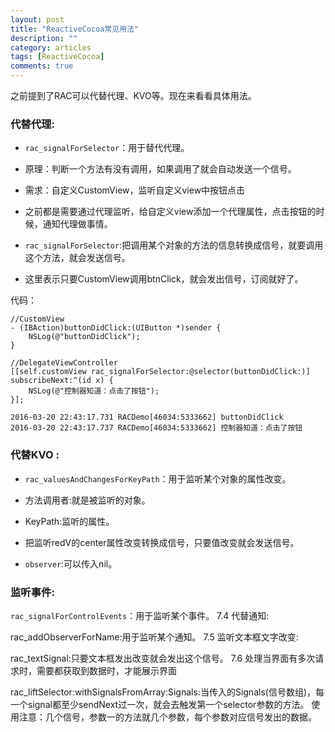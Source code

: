 ```yaml
---
layout: post
title: "ReactiveCocoa常见用法"
description: ""
category: articles
tags: [ReactiveCocoa]
comments: true
---
```


之前提到了RAC可以代替代理、KVO等。现在来看看具体用法。

### 代替代理:

- `rac_signalForSelector`：用于替代代理。

- 原理：判断一个方法有没有调用，如果调用了就会自动发送一个信号。

- 需求：自定义CustomView，监听自定义view中按钮点击

- 之前都是需要通过代理监听，给自定义view添加一个代理属性，点击按钮的时候，通知代理做事情。

- `rac_signalForSelector`:把调用某个对象的方法的信息转换成信号，就要调用这个方法，就会发送信号。

- 这里表示只要CustomView调用btnClick，就会发出信号，订阅就好了。

代码：

```objc
//CustomView
- (IBAction)buttonDidClick:(UIButton *)sender {
    NSLog(@"buttonDidClick");
}

//DelegateViewController
[[self.customView rac_signalForSelector:@selector(buttonDidClick:)] subscribeNext:^(id x) {
    NSLog(@"控制器知道：点击了按钮");
}];
```

```
2016-03-20 22:43:17.731 RACDemo[46034:5333662] buttonDidClick
2016-03-20 22:43:17.737 RACDemo[46034:5333662] 控制器知道：点击了按钮
```

### 代替KVO :

- `rac_valuesAndChangesForKeyPath`：用于监听某个对象的属性改变。

- 方法调用者:就是被监听的对象。

- KeyPath:监听的属性。

- 把监听redV的center属性改变转换成信号，只要值改变就会发送信号。

- `observer`:可以传入nil。

### 监听事件:

`rac_signalForControlEvents`：用于监听某个事件。
7.4 代替通知:

rac_addObserverForName:用于监听某个通知。
7.5 监听文本框文字改变:

rac_textSignal:只要文本框发出改变就会发出这个信号。
7.6 处理当界面有多次请求时，需要都获取到数据时，才能展示界面

rac_liftSelector:withSignalsFromArray:Signals:当传入的Signals(信号数组)，每一个signal都至少sendNext过一次，就会去触发第一个selector参数的方法。
使用注意：几个信号，参数一的方法就几个参数，每个参数对应信号发出的数据。


